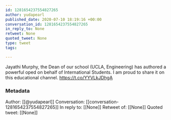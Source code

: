 ```yaml
---
id: 1281654237554827265
author: yudapearl
published_date: 2020-07-10 18:19:16 +00:00
conversation_id: 1281654237554827265
in_reply_to: None
retweet: None
quoted_tweet: None
type: tweet
tags:

---
```


Jayathi Murphy, the Dean of our school (UCLA, Engineering) has authored a powerful oped on behalf of International Students. I am proud to share it on this educational channel.
https://t.co/YYVLkJDhgA

### Metadata

Author: [[@yudapearl]]
Conversation: [[conversation-1281654237554827265]]
In reply to: [[None]]
Retweet of: [[None]]
Quoted tweet: [[None]]
